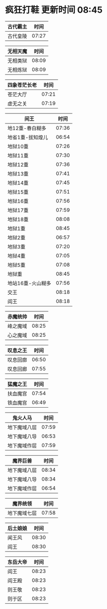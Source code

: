 # 疯狂打鞋 更新时间 08:45

| 古代霸主   | 时间    |
|--------|-------|
| 古代皇陵 | 07:27 |

| 无相天魔   | 时间    |
|--------|-------|
| 无相类狱 | 08:09 |
| 无相炼狱 | 08:09 |

| 四象苍茫长老   | 时间    |
|--------|-------|
| 苍茫大厅 | 07:21 |
| 虚无之关 | 07:19 |

| 间王   | 时间    |
|--------|-------|
| 地12重-春白糊多 | 07:36 |
| 地省1重-拔知煌儿 | 06:54 |
| 地狱10重 | 07:26 |
| 地狱11重 | 07:30 |
| 地狱12重 | 07:36 |
| 地狱13重 | 07:41 |
| 地狱14重 | 07:45 |
| 地狱15重 | 07:51 |
| 地狱16重 | 07:56 |
| 地狱17重 | 07:59 |
| 地狱18重 | 08:08 |
| 地狱1重 | 08:45 |
| 地狱2重 | 06:57 |
| 地狱3重 | 07:20 |
| 地狱4重 | 07:05 |
| 地狱5重 | 07:08 |
| 地狱重 | 08:45 |
| 地站16重-火山糊多 | 07:56 |
| 交王 | 08:18 |
| 阎王 | 08:18 |

| 赤魔统帅   | 时间    |
|--------|-------|
| 峰之魔域 | 08:25 |
| 心之魔域 | 08:25 |

| 叹息之王   | 时间    |
|--------|-------|
| 叹息回廓 | 06:50 |
| 叹息回廊 | 07:55 |

| 猛魔之王   | 时间    |
|--------|-------|
| 扶血魔宫 | 07:54 |
| 铁血魔宫 | 06:49 |

| 鬼火人马   | 时间    |
|--------|-------|
| 地下魔域八层 | 07:59 |
| 地下魔域八导 | 06:53 |
| 地下魔域作层 | 07:59 |

| 魔界巨兽   | 时间    |
|--------|-------|
| 地下魔域八层 | 08:34 |
| 地下魔域八导 | 08:34 |
| 地下魔域作层 | 06:54 |

| 魔界统领   | 时间    |
|--------|-------|
| 地下魔域七层 | 07:58 |

| 后土娘娘   | 时间    |
|--------|-------|
| 闻王风 | 08:30 |
| 阎王 | 08:30 |

| 东岳大帝   | 时间    |
|--------|-------|
| 阎王 | 08:23 |
| 阎王殿 | 08:23 |
| 则王敬 | 08:23 |
| 则于区 | 08:23 |